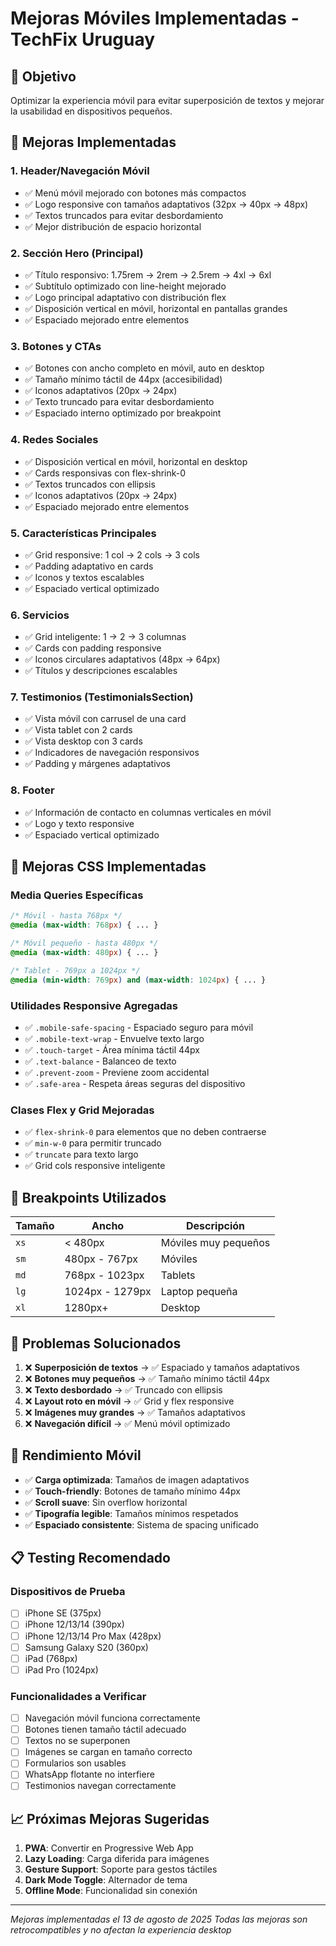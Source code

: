 # Mejoras Móviles Implementadas - TechFix Uruguay

## 🎯 Objetivo
Optimizar la experiencia móvil para evitar superposición de textos y mejorar la usabilidad en dispositivos pequeños.

## 📱 Mejoras Implementadas

### 1. **Header/Navegación Móvil**
- ✅ Menú móvil mejorado con botones más compactos
- ✅ Logo responsive con tamaños adaptativos (32px → 40px → 48px)
- ✅ Textos truncados para evitar desbordamiento
- ✅ Mejor distribución de espacio horizontal

### 2. **Sección Hero (Principal)**
- ✅ Título responsivo: 1.75rem → 2rem → 2.5rem → 4xl → 6xl
- ✅ Subtítulo optimizado con line-height mejorado
- ✅ Logo principal adaptativo con distribución flex
- ✅ Disposición vertical en móvil, horizontal en pantallas grandes
- ✅ Espaciado mejorado entre elementos

### 3. **Botones y CTAs**
- ✅ Botones con ancho completo en móvil, auto en desktop
- ✅ Tamaño mínimo táctil de 44px (accesibilidad)
- ✅ Iconos adaptativos (20px → 24px)
- ✅ Texto truncado para evitar desbordamiento
- ✅ Espaciado interno optimizado por breakpoint

### 4. **Redes Sociales**
- ✅ Disposición vertical en móvil, horizontal en desktop
- ✅ Cards responsivas con flex-shrink-0
- ✅ Textos truncados con ellipsis
- ✅ Iconos adaptativos (20px → 24px)
- ✅ Espaciado mejorado entre elementos

### 5. **Características Principales**
- ✅ Grid responsive: 1 col → 2 cols → 3 cols
- ✅ Padding adaptativo en cards
- ✅ Iconos y textos escalables
- ✅ Espaciado vertical optimizado

### 6. **Servicios**
- ✅ Grid inteligente: 1 → 2 → 3 columnas
- ✅ Cards con padding responsive
- ✅ Iconos circulares adaptativos (48px → 64px)
- ✅ Títulos y descripciones escalables

### 7. **Testimonios (TestimonialsSection)**
- ✅ Vista móvil con carrusel de una card
- ✅ Vista tablet con 2 cards
- ✅ Vista desktop con 3 cards
- ✅ Indicadores de navegación responsivos
- ✅ Padding y márgenes adaptativos

### 8. **Footer**
- ✅ Información de contacto en columnas verticales en móvil
- ✅ Logo y texto responsive
- ✅ Espaciado vertical optimizado

## 🎨 Mejoras CSS Implementadas

### Media Queries Específicas
```css
/* Móvil - hasta 768px */
@media (max-width: 768px) { ... }

/* Móvil pequeño - hasta 480px */
@media (max-width: 480px) { ... }

/* Tablet - 769px a 1024px */
@media (min-width: 769px) and (max-width: 1024px) { ... }
```

### Utilidades Responsive Agregadas
- ✅ `.mobile-safe-spacing` - Espaciado seguro para móvil
- ✅ `.mobile-text-wrap` - Envuelve texto largo
- ✅ `.touch-target` - Área mínima táctil 44px
- ✅ `.text-balance` - Balanceo de texto
- ✅ `.prevent-zoom` - Previene zoom accidental
- ✅ `.safe-area` - Respeta áreas seguras del dispositivo

### Clases Flex y Grid Mejoradas
- ✅ `flex-shrink-0` para elementos que no deben contraerse
- ✅ `min-w-0` para permitir truncado
- ✅ `truncate` para texto largo
- ✅ Grid cols responsive inteligente

## 📏 Breakpoints Utilizados

| Tamaño | Ancho | Descripción |
|--------|-------|-------------|
| `xs` | < 480px | Móviles muy pequeños |
| `sm` | 480px - 767px | Móviles |
| `md` | 768px - 1023px | Tablets |
| `lg` | 1024px - 1279px | Laptop pequeña |
| `xl` | 1280px+ | Desktop |

## 🔧 Problemas Solucionados

1. ❌ **Superposición de textos** → ✅ Espaciado y tamaños adaptativos
2. ❌ **Botones muy pequeños** → ✅ Tamaño mínimo táctil 44px
3. ❌ **Texto desbordado** → ✅ Truncado con ellipsis
4. ❌ **Layout roto en móvil** → ✅ Grid y flex responsive
5. ❌ **Imágenes muy grandes** → ✅ Tamaños adaptativos
6. ❌ **Navegación difícil** → ✅ Menú móvil optimizado

## 🚀 Rendimiento Móvil

- ✅ **Carga optimizada**: Tamaños de imagen adaptativos
- ✅ **Touch-friendly**: Botones de tamaño mínimo 44px
- ✅ **Scroll suave**: Sin overflow horizontal
- ✅ **Tipografía legible**: Tamaños mínimos respetados
- ✅ **Espaciado consistente**: Sistema de spacing unificado

## 📋 Testing Recomendado

### Dispositivos de Prueba
- [ ] iPhone SE (375px)
- [ ] iPhone 12/13/14 (390px)
- [ ] iPhone 12/13/14 Pro Max (428px)
- [ ] Samsung Galaxy S20 (360px)
- [ ] iPad (768px)
- [ ] iPad Pro (1024px)

### Funcionalidades a Verificar
- [ ] Navegación móvil funciona correctamente
- [ ] Botones tienen tamaño táctil adecuado
- [ ] Textos no se superponen
- [ ] Imágenes se cargan en tamaño correcto
- [ ] Formularios son usables
- [ ] WhatsApp flotante no interfiere
- [ ] Testimonios navegan correctamente

## 📈 Próximas Mejoras Sugeridas

1. **PWA**: Convertir en Progressive Web App
2. **Lazy Loading**: Carga diferida para imágenes
3. **Gesture Support**: Soporte para gestos táctiles
4. **Dark Mode Toggle**: Alternador de tema
5. **Offline Mode**: Funcionalidad sin conexión

---

*Mejoras implementadas el 13 de agosto de 2025*
*Todas las mejoras son retrocompatibles y no afectan la experiencia desktop*
